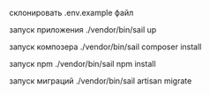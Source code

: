 склонировать .env.example файл

запуск приложения ./vendor/bin/sail up

запуск композера ./vendor/bin/sail composer install

запуск npm ./vendor/bin/sail npm install

запуск миграций ./vendor/bin/sail artisan migrate      
